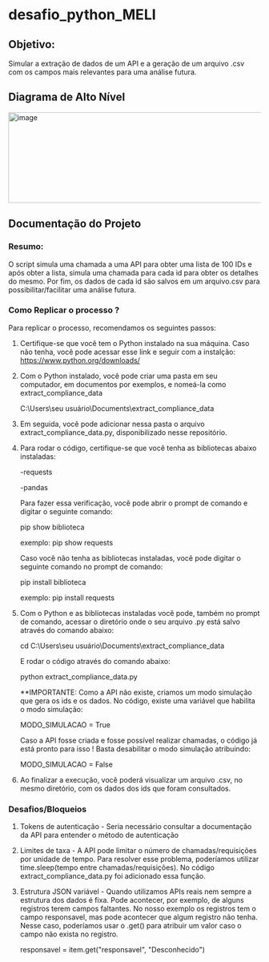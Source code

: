 # desafio_python_MELI

## Objetivo: 

Simular a extração de dados de um API e a geração de um arquivo .csv com os campos mais relevantes para uma análise futura.

## Diagrama de Alto Nível

<img width="737" height="181" alt="image" src="https://github.com/user-attachments/assets/f0b116ab-aa82-4d36-b2e5-188b4776b806" />



## Documentação do Projeto

### Resumo:

O script simula uma chamada a uma API para obter uma lista de 100 IDs e após obter a lista, simula uma chamada para cada id para obter os detalhes do mesmo. Por fim, os dados de cada id são salvos em um arquivo.csv para possibilitar/facilitar uma análise futura.

### Como Replicar o processo ?

Para replicar o processo, recomendamos os seguintes passos:

1. Certifique-se que você tem o Python instalado na sua máquina. Caso não tenha, você pode acessar esse link e seguir com a instalção: https://www.python.org/downloads/
   
2. Com o Python instalado, você pode criar uma pasta em seu computador, em documentos por exemplos, e nomeá-la como extract_compliance_data

   C:\Users\seu usuário\Documents\extract_compliance_data
   
3. Em seguida, você pode adicionar nessa pasta o arquivo extract_compliance_data.py, disponibilizado nesse repositório.

4. Para rodar o código, certifique-se que você tenha as bibliotecas abaixo instaladas:
   
   -requests
   
   -pandas
   
   Para fazer essa verificação, você pode abrir o prompt de comando e digitar o seguinte comando:
   
      pip show biblioteca
   
      exemplo: pip show requests

   Caso você não tenha as bibliotecas instaladas, você pode digitar o seguinte comando no prompt de comando:
   
      pip install biblioteca
   
      exemplo: pip install requests
   
5. Com o Python e as bibliotecas instaladas você pode, também no prompt de comando, acessar o diretório onde o seu arquivo .py está salvo através do comando abaixo:

   cd C:\Users\seu usuário\Documents\extract_compliance_data
   
   E rodar o código através do comando abaixo:
   
      python extract_compliance_data.py
   
   **IMPORTANTE: Como a API não existe, criamos um modo simulação que gera os ids e os dados. No código, existe uma variável que habilita o modo simulação:
   
      MODO_SIMULACAO = True
   
   Caso a API fosse criada e fosse possível realizar chamadas, o código já está pronto para isso ! Basta desabilitar o modo simulação atribuindo:
  
      MODO_SIMULACAO = False
   
6. Ao finalizar a execução, você poderá visualizar um arquivo .csv, no mesmo diretório, com os dados dos ids que foram consultados.

### Desafios/Bloqueios

1. Tokens de autenticação - Seria necessário consultar a documentação da API para entender o método de autenticação
2. Limites de taxa - A API pode limitar o número de chamadas/requisições por unidade de tempo. Para resolver esse problema, poderíamos utilizar time.sleep(tempo entre chamadas/requisições). No código extract_compliance_data.py foi adicionado essa função.  
3. Estrutura JSON variável - Quando utilizamos APIs reais nem sempre a estrutura dos dados é fixa. Pode acontecer, por exemplo, de alguns registros terem campos faltantes. No nosso exemplo os registros tem o campo responsavel, mas pode acontecer que algum registro não tenha. Nesse caso, poderíamos usar o .get() para atribuir um valor caso o campo não exista no registro.

   responsavel = item.get("responsavel", "Desconhecido")
